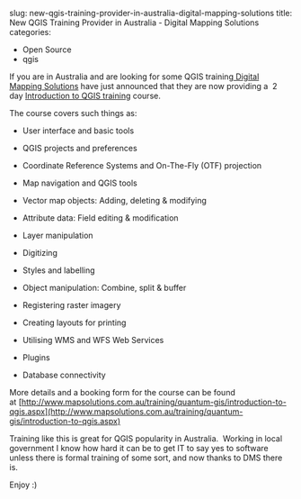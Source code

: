 slug: new-qgis-training-provider-in-australia-digital-mapping-solutions
title: New QGIS Training Provider in Australia -  Digital Mapping Solutions
categories:
- Open Source
- qgis

If you are in Australia and are looking for some QGIS training[ Digital Mapping Solutions](http://www.mapsolutions.com.au) have just announced that they are now providing a  2 day [Introduction to QGIS training](http://www.mapsolutions.com.au/training/quantum-gis.aspx) course.

The course covers such things as:



	
  * User interface and basic tools

	
  * QGIS projects and preferences

	
  * Coordinate Reference Systems and On-The-Fly (OTF) projection

	
  * Map navigation and QGIS tools

	
  * Vector map objects: Adding, deleting & modifying

	
  * Attribute data: Field editing & modification

	
  * Layer manipulation

	
  * Digitizing

	
  * Styles and labelling

	
  * Object manipulation: Combine, split & buffer

	
  * Registering raster imagery

	
  * Creating layouts for printing

	
  * Utilising WMS and WFS Web Services

	
  * Plugins

	
  * Database connectivity


More details and a booking form for the course can be found at [http://www.mapsolutions.com.au/training/quantum-gis/introduction-to-qgis.aspx](http://www.mapsolutions.com.au/training/quantum-gis/introduction-to-qgis.aspx)

Training like this is great for QGIS popularity in Australia.  Working in local government I know how hard it can be to get IT to say yes to software unless there is formal training of some sort, and now thanks to DMS there is.

Enjoy :)



